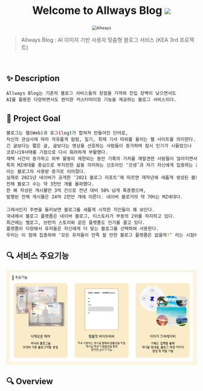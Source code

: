 <h1 align="center">Welcome to Allways Blog <img src="https://raw.githubusercontent.com/MartinHeinz/MartinHeinz/master/wave.gif" width="48px"></h1>
<p>
</p>

<center>
    <img src="./logo_row.png" alt="Allways" style="zoom:76%;" align="center"/>
</center>



> Allways Blog : AI 이미지 기반 사용자 맞춤형 블로그 서비스 (KEA 3rd 프로젝트)

<br>

## ✨ Description

```sh
Allways Blog는 기존의 블로그 서비스들의 장점을 가져와 진입 장벽이 낮으면서도
AI를 활용한 다양하면서도 편리한 커스터마이징 기능을 제공하는 블로그 서비스이다.
```



## :pushpin: Project Goal

```sh
블로그는 웹(Web)과 로그(log)가 합쳐져 만들어진 단어로,
자신의 관심사에 따라 자유롭게 칼럼, 일기, 취재 기사 따위를 올리는 웹 사이트를 의미한다.
긴 글보다는 짧은 글, 글보다는 영상을 선호하는 사람들이 증가하며 잠시 인기가 시들었으나
코로나19사태를 기점으로 다시 화려하게 부활했다.
재택 시간이 증가하고 외부 활동이 제한되는 동안 기록의 가치를 재발견한 사람들이 많아지면서 블로그가 빛을 보게 되었다.
특히 MZ세대를 중심으로 부지런한 삶을 의미하는 신조어인 ‘갓생’과 자기 자신에게 집중하는 분위기가 인기를 얻었고,
이는 블로그의 사용량 증가로 이어졌다.
실제로 2021년 네이버가 공개한 ‘2021 블로그 리포트’에 따르면 재작년에 새롭게 생성된 블로그 수는 약 200만 개,
전체 블로그 수는 약 3천만 개를 돌파했다.
한 해 작성된 게시물만 3억 건으로 전년 대비 50% 넘게 폭증했으며,
발행된 전체 게시물은 24억 2천만 개에 이른다. 네이버 블로거의 약 70%는 MZ세대다.

그래서인지 주변을 둘러보면 블로그를 새롭게 시작한 지인들이 꽤 보인다.
국내에서 블로그 플랫폼은 네이버 블로그, 티스토리가 부동의 2위를 차지하고 있다.
최근에는 벨로그, 브런치 스토리와 같은 플랫폼도 인기를 끌고 있다.
플랫폼이 다양해서 유저들은 자신에게 더 맞는 블로그를 선택하여 사용한다.
우리는 이 점에 집중하여 ‘모든 유저들이 만족 할 만한 블로그 플랫폼은 없을까?’ 라는 시점에서 해당 프로젝트를 기획했다.

```



## :mag: 서비스 주요기능

<center>
    <img src="/assets/img/requirements.png" alt="Allways"  align="center"/>
</center>

## :mag: Overview
